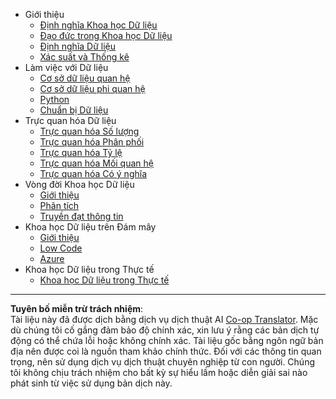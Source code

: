 <!--
CO_OP_TRANSLATOR_METADATA:
{
  "original_hash": "3767555b3cc28a2865c79202f4374204",
  "translation_date": "2025-08-28T18:18:31+00:00",
  "source_file": "docs/_sidebar.md",
  "language_code": "vi"
}
-->
- Giới thiệu
  - [Định nghĩa Khoa học Dữ liệu](../1-Introduction/01-defining-data-science/README.md)
  - [Đạo đức trong Khoa học Dữ liệu](../1-Introduction/02-ethics/README.md)
  - [Định nghĩa Dữ liệu](../1-Introduction/03-defining-data/README.md)
  - [Xác suất và Thống kê](../1-Introduction/04-stats-and-probability/README.md)
- Làm việc với Dữ liệu
  - [Cơ sở dữ liệu quan hệ](../2-Working-With-Data/05-relational-databases/README.md)
  - [Cơ sở dữ liệu phi quan hệ](../2-Working-With-Data/06-non-relational/README.md)
  - [Python](../2-Working-With-Data/07-python/README.md)
  - [Chuẩn bị Dữ liệu](../2-Working-With-Data/08-data-preparation/README.md)
- Trực quan hóa Dữ liệu
  - [Trực quan hóa Số lượng](../3-Data-Visualization/09-visualization-quantities/README.md)
  - [Trực quan hóa Phân phối](../3-Data-Visualization/10-visualization-distributions/README.md)
  - [Trực quan hóa Tỷ lệ](../3-Data-Visualization/11-visualization-proportions/README.md)
  - [Trực quan hóa Mối quan hệ](../3-Data-Visualization/12-visualization-relationships/README.md)
  - [Trực quan hóa Có ý nghĩa](../3-Data-Visualization/13-meaningful-visualizations/README.md)
- Vòng đời Khoa học Dữ liệu
  - [Giới thiệu](../4-Data-Science-Lifecycle/14-Introduction/README.md)
  - [Phân tích](../4-Data-Science-Lifecycle/15-analyzing/README.md)
  - [Truyền đạt thông tin](../4-Data-Science-Lifecycle/16-communication/README.md)
- Khoa học Dữ liệu trên Đám mây
  - [Giới thiệu](../5-Data-Science-In-Cloud/17-Introduction/README.md)
  - [Low Code](../5-Data-Science-In-Cloud/18-Low-Code/README.md)
  - [Azure](../5-Data-Science-In-Cloud/19-Azure/README.md)
- Khoa học Dữ liệu trong Thực tế
  - [Khoa học Dữ liệu trong Thực tế](../6-Data-Science-In-Wild/README.md)

---

**Tuyên bố miễn trừ trách nhiệm**:  
Tài liệu này đã được dịch bằng dịch vụ dịch thuật AI [Co-op Translator](https://github.com/Azure/co-op-translator). Mặc dù chúng tôi cố gắng đảm bảo độ chính xác, xin lưu ý rằng các bản dịch tự động có thể chứa lỗi hoặc không chính xác. Tài liệu gốc bằng ngôn ngữ bản địa nên được coi là nguồn tham khảo chính thức. Đối với các thông tin quan trọng, nên sử dụng dịch vụ dịch thuật chuyên nghiệp từ con người. Chúng tôi không chịu trách nhiệm cho bất kỳ sự hiểu lầm hoặc diễn giải sai nào phát sinh từ việc sử dụng bản dịch này.